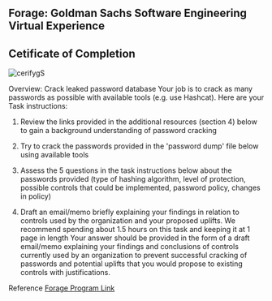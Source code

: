 ## Forage: Goldman Sachs Software Engineering Virtual Experience

## Cetificate of Completion
![cerifygS](https://github.com/RSN601KRI/Goldman_Sach_virtual_internship/assets/106860359/30883f87-3a93-41ea-bea1-acc18057271f)

Overview: Crack leaked password database
Your job is to crack as many passwords as possible with available tools (e.g. use Hashcat). Here are your Task instructions:

1. Review the links provided in the additional resources (section 4) below to gain a background understanding of password cracking

2. Try to crack the passwords provided in the 'password dump' file below using available tools

3. Assess the 5 questions in the task instructions below about the passwords provided (type of hashing algorithm, level of protection, possible controls that could be implemented, password policy, changes in policy)

4. Draft an email/memo briefly explaining your findings in relation to controls used by the organization and your proposed uplifts. We recommend spending about 1.5 hours on this task and keeping it at 1 page in length
Your answer should be provided in the form of a draft email/memo explaining your findings and conclusions of controls currently used by an organization to prevent successful cracking of passwords and potential uplifts that you would propose to existing controls with justifications.

Reference
[Forage Program Link](https://www.theforage.com/simulations/goldman-sachs/software-engineering-unei)

